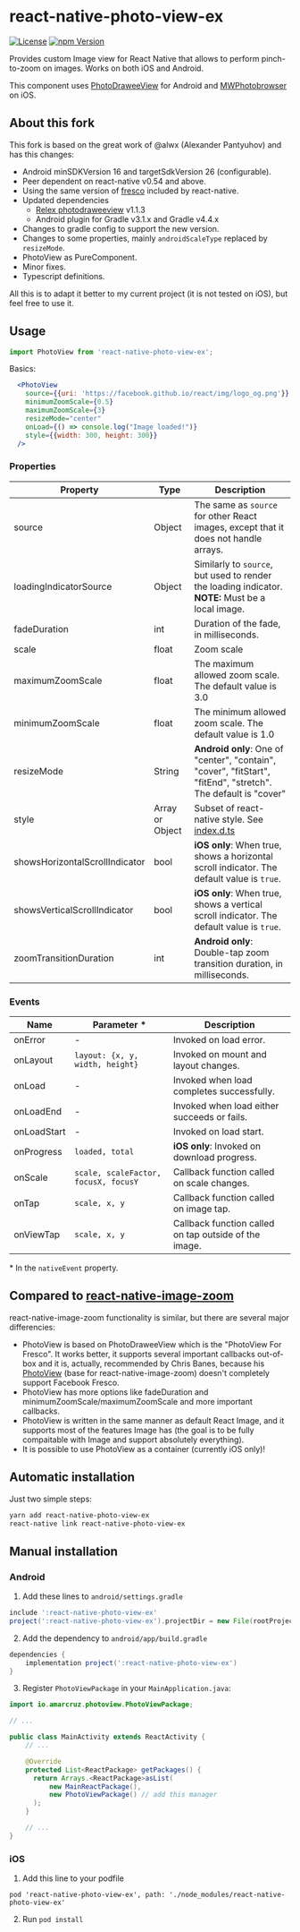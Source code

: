 # react-native-photo-view-ex

[![License][license-badge]][license-url]
[![npm Version][npm-badge]][npm-url]

Provides custom Image view for React Native that allows to perform pinch-to-zoom on images. Works on both iOS and Android.

This component uses [PhotoDraweeView](https://github.com/ongakuer/PhotoDraweeView) for Android and [MWPhotobrowser](https://github.com/mwaterfall/MWPhotoBrowser) on iOS.

## About this fork

This fork is based on the great work of @alwx (Alexander Pantyuhov) and has this changes:

- Android minSDKVersion 16 and targetSdkVersion 26 (configurable).
- Peer dependent on react-native v0.54 and above.
- Using the same version of [fresco](https://github.com/facebook/fresco) included by react-native.
- Updated dependencies
  - [Relex photodraweeview](https://github.com/ongakuer/PhotoDraweeView) v1.1.3
  - Android plugin for Gradle v3.1.x and Gradle v4.4.x
- Changes to gradle config to support the new version.
- Changes to some properties, mainly `androidScaleType` replaced by `resizeMode`.
- PhotoView as PureComponent.
- Minor fixes.
- Typescript definitions.

All this is to adapt it better to my current project (it is not tested on iOS), but feel free to use it.

## Usage

```javascript
import PhotoView from 'react-native-photo-view-ex';
```

Basics:

```jsx
  <PhotoView
    source={{uri: 'https://facebook.github.io/react/img/logo_og.png'}}
    minimumZoomScale={0.5}
    maximumZoomScale={3}
    resizeMode="center"
    onLoad={() => console.log("Image loaded!")}
    style={{width: 300, height: 300}}
  />
```

### Properties

| Property | Type | Description
|----------|------|-------------
| source | Object | The same as `source` for other React images, except that it does not handle arrays.
| loadingIndicatorSource | Object | Similarly to `source`, but used to render the loading indicator.<br>**NOTE:** Must be a local image.
| fadeDuration | int | Duration of the fade, in milliseconds.
| scale | float | Zoom scale
| maximumZoomScale | float | The maximum allowed zoom scale. The default value is 3.0
| minimumZoomScale | float | The minimum allowed zoom scale. The default value is 1.0
| resizeMode | String | **Android only**: One of "center", "contain", "cover", "fitStart", "fitEnd", "stretch". The default is "cover"
| style | Array or Object | Subset of react-native style. See [index.d.ts](https://github.com/aMarCruz/react-native-photo-view/blob/dev/index.d.ts)
| showsHorizontalScrollIndicator | bool | **iOS only**: When true, shows a horizontal scroll indicator. The default value is `true`.
| showsVerticalScrollIndicator | bool | **iOS only**: When true, shows a vertical scroll indicator. The default value is `true`.
| zoomTransitionDuration | int | **Android only**: Double-tap zoom transition duration, in milliseconds.

### Events

| Name | Parameter \* | Description
|------|--------------|-------------
| onError | - | Invoked on load error.
| onLayout | `layout: {x, y, width, height}` | Invoked on mount and layout changes.
| onLoad | - | Invoked when load completes successfully.
| onLoadEnd | - | Invoked when load either succeeds or fails.
| onLoadStart | - | Invoked on load start.
| onProgress | `loaded, total` | **iOS only**: Invoked on download progress.
| onScale | `scale, scaleFactor, focusX, focusY` | Callback function called on scale changes.
| onTap | `scale, x, y` | Callback function called on image tap.
| onViewTap | `scale, x, y` | Callback function called on tap outside of the image.

\* In the `nativeEvent` property.

## Compared to [react-native-image-zoom](https://github.com/Anthonyzou/react-native-image-zoom)

react-native-image-zoom functionality is similar, but there are several major differencies:

- PhotoView is based on PhotoDraweeView which is the "PhotoView For Fresco". It works better, it supports several important callbacks out-of-box and it is, actually, recommended by Chris Banes, because his [PhotoView](https://github.com/chrisbanes/PhotoView) (base for react-native-image-zoom) doesn't completely support Facebook Fresco.
- PhotoView has more options like fadeDuration and minimumZoomScale/maximumZoomScale and more important callbacks.
- PhotoView is written in the same manner as default React Image, and it supports most of the features Image has (the goal is to be fully compaitable with Image and support absolutely everything).
- It is possible to use PhotoView as a container (currently iOS only)!

## Automatic installation

Just two simple steps:

```bash
yarn add react-native-photo-view-ex
react-native link react-native-photo-view-ex
```

## Manual installation

### Android

1. Add these lines to `android/settings.gradle`

  ```groovy
  include ':react-native-photo-view-ex'
  project(':react-native-photo-view-ex').projectDir = new File(rootProject.projectDir, '../node_modules/react-native-photo-view-ex/android')
  ```

2. Add the dependency to `android/app/build.gradle`

  ```groovy
  dependencies {
      implementation project(':react-native-photo-view-ex')
  }
  ```

3. Register `PhotoViewPackage` in your `MainApplication.java`:

  ```java
  import io.amarcruz.photoview.PhotoViewPackage;

  // ...

  public class MainActivity extends ReactActivity {
      // ...

      @Override
      protected List<ReactPackage> getPackages() {
        return Arrays.<ReactPackage>asList(
            new MainReactPackage(),
            new PhotoViewPackage() // add this manager
        );
      }

      // ...
  }
  ```

### iOS

1. Add this line to your podfile

  ```pod
  pod 'react-native-photo-view-ex', path: './node_modules/react-native-photo-view-ex'
  ```

2. Run `pod install`

[license-badge]:  https://img.shields.io/badge/license-MIT-blue.svg?style=flat
[license-url]:    https://github.com/aMarCruz/react-native-photo-view-ex/blob/dev/LICENSE
[npm-badge]:      https://img.shields.io/npm/v/react-native-photo-view-ex.svg
[npm-url]:        https://www.npmjs.com/package/react-native-photo-view-ex
